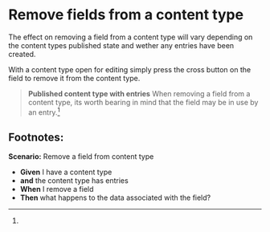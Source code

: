 # Remove fields from a content type
The effect on removing a field from a content type will vary depending on the content types published state and wether any entries have been created.

With a content type open for editing simply press the cross button on the field to remove it from the content type.

> **Published content type with entries**
	When removing a field from a content type, its worth bearing in mind that the field may be in use by an entry.[^1]

## Footnotes:

[^1]:
**Scenario:** Remove a field from content type
- **Given** I have a content type
- **and** the content type has entries
- **When** I remove a field
- **Then** what happens to the data associated with the field?